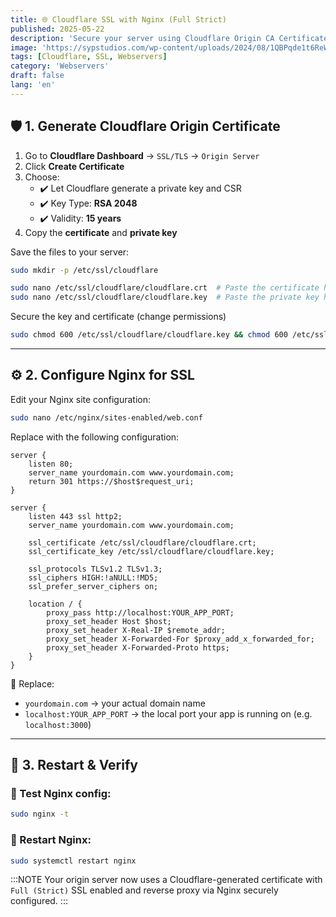 ```yaml
---
title: 🌐 Cloudflare SSL with Nginx (Full Strict)
published: 2025-05-22
description: 'Secure your server using Cloudflare Origin CA Certificate and configure Nginx for Full (Strict) SSL mode with reverse proxy.'
image: 'https://sypstudios.com/wp-content/uploads/2024/08/1QBPqde1t6ReWoy8U4jE.webp'
tags: [Cloudflare, SSL, Webservers]
category: 'Webservers'
draft: false
lang: 'en'
---
```


## 🛡️ 1. Generate Cloudflare Origin Certificate

1. Go to **Cloudflare Dashboard** → `SSL/TLS` → `Origin Server`
2. Click **Create Certificate**
3. Choose:
   - ✔️ Let Cloudflare generate a private key and CSR
   - ✔️ Key Type: **RSA 2048**
   - ✔️ Validity: **15 years**
4. Copy the **certificate** and **private key**

Save the files to your server:

```bash
sudo mkdir -p /etc/ssl/cloudflare
````
```bash
sudo nano /etc/ssl/cloudflare/cloudflare.crt  # Paste the certificate here
sudo nano /etc/ssl/cloudflare/cloudflare.key  # Paste the private key here
````
Secure the key and certificate (change permissions)
```bash
sudo chmod 600 /etc/ssl/cloudflare/cloudflare.key && chmod 600 /etc/ssl/cloudflare/cloudflare.crt
````

---

## ⚙️ 2. Configure Nginx for SSL

Edit your Nginx site configuration:

```bash
sudo nano /etc/nginx/sites-enabled/web.conf
```

Replace with the following configuration:

```nginx
server {
    listen 80;
    server_name yourdomain.com www.yourdomain.com;
    return 301 https://$host$request_uri;
}

server {
    listen 443 ssl http2;
    server_name yourdomain.com www.yourdomain.com;

    ssl_certificate /etc/ssl/cloudflare/cloudflare.crt;
    ssl_certificate_key /etc/ssl/cloudflare/cloudflare.key;

    ssl_protocols TLSv1.2 TLSv1.3;
    ssl_ciphers HIGH:!aNULL:!MD5;
    ssl_prefer_server_ciphers on;

    location / {
        proxy_pass http://localhost:YOUR_APP_PORT;
        proxy_set_header Host $host;
        proxy_set_header X-Real-IP $remote_addr;
        proxy_set_header X-Forwarded-For $proxy_add_x_forwarded_for;
        proxy_set_header X-Forwarded-Proto https;
    }
}
```

🔁 Replace:

* `yourdomain.com` → your actual domain name
* `localhost:YOUR_APP_PORT` → the local port your app is running on (e.g. `localhost:3000`)

---

## 🚀 3. Restart & Verify

### 🔎 Test Nginx config:

```bash
sudo nginx -t
```

### 🔁 Restart Nginx:

```bash
sudo systemctl restart nginx
```

:::NOTE
Your origin server now uses a Cloudflare-generated certificate with `Full (Strict)` SSL enabled and reverse proxy via Nginx securely configured.
:::


